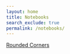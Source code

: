 ```yaml
---
layout: home
title: Notebooks
search_exclude: true
permalink: /notebooks/
---
```


<div class="rounded-link">
  <a href="https://vibha1019.github.io/csse2//2024-04-13-state_machines.ipynb">Rounded Corners</a>
</div>
